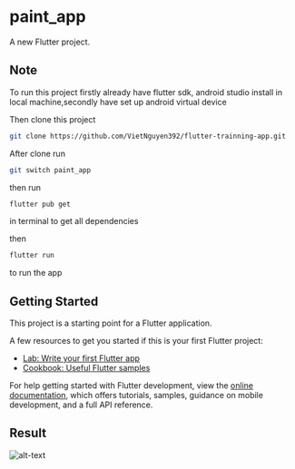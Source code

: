 # paint_app

A new Flutter project.

## Note

To run this project firstly already have flutter sdk, android studio install in local machine,secondly have set up android virtual device

Then clone this project 

```bash
git clone https://github.com/VietNguyen392/flutter-trainning-app.git
```

After clone run 
```bash 
git switch paint_app
```


then run  
```bash
flutter pub get
```
in terminal to get all dependencies

then
```bash
flutter run
```

to run the app
## Getting Started

This project is a starting point for a Flutter application.

A few resources to get you started if this is your first Flutter project:

- [Lab: Write your first Flutter app](https://docs.flutter.dev/get-started/codelab)
- [Cookbook: Useful Flutter samples](https://docs.flutter.dev/cookbook)

For help getting started with Flutter development, view the
[online documentation](https://docs.flutter.dev/), which offers tutorials,
samples, guidance on mobile development, and a full API reference.

## Result

![alt-text](https://github.com/VietNguyen392/flutter-gallery-app/blob/master/2022-12-01%2010-52-23.gif)
